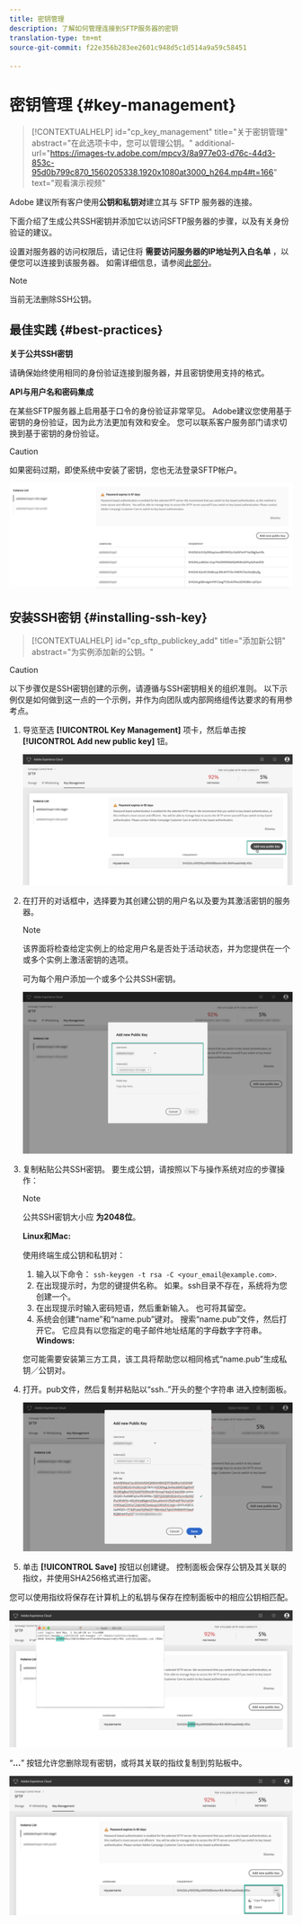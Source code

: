 ```yaml
---
title: 密钥管理
description: 了解如何管理连接到SFTP服务器的密钥
translation-type: tm+mt
source-git-commit: f22e356b283ee2601c948d5c1d514a9a59c58451

---
```



# 密钥管理 {#key-management}

>[!CONTEXTUALHELP]
>id=&quot;cp_key_management&quot;
>title=&quot;关于密钥管理&quot;
>abstract=&quot;在此选项卡中，您可以管理公钥。&quot;
>additional-url=&quot;https://images-tv.adobe.com/mpcv3/8a977e03-d76c-44d3-853c-95d0b799c870_1560205338.1920x1080at3000_h264.mp4#t=166&quot; text=&quot;观看演示视频&quot;

Adobe 建议所有客户使用&#x200B;**公钥和私钥对**&#x200B;建立其与 SFTP 服务器的连接。

下面介绍了生成公共SSH密钥并添加它以访问SFTP服务器的步骤，以及有关身份验证的建议。

设置对服务器的访问权限后，请记住将 **需要访问服务器的IP地址列入白名单** ，以便您可以连接到该服务器。 如需详细信息，请参阅[此部分](../../instances-settings/using/ip-whitelisting-instance-access.md)。

>[!NOTE]
>
>当前无法删除SSH公钥。

## 最佳实践 {#best-practices}

**关于公共SSH密钥**

请确保始终使用相同的身份验证连接到服务器，并且密钥使用支持的格式。

**API与用户名和密码集成**

在某些SFTP服务器上启用基于口令的身份验证非常罕见。 Adobe建议您使用基于密钥的身份验证，因为此方法更加有效和安全。 您可以联系客户服务部门请求切换到基于密钥的身份验证。

>[!CAUTION]
>
>如果密码过期，即使系统中安装了密钥，您也无法登录SFTP帐户。

![](assets/control_panel_passwordexpires.png)

## 安装SSH密钥 {#installing-ssh-key}

>[!CONTEXTUALHELP]
>id=&quot;cp_sftp_publickey_add&quot;
>title=&quot;添加新公钥&quot;
>abstract=&quot;为实例添加新的公钥。&quot;

>[!CAUTION]
>
>以下步骤仅是SSH密钥创建的示例，请遵循与SSH密钥相关的组织准则。 以下示例仅是如何做到这一点的一个示例，并作为向团队或内部网络组传达要求的有用参考点。

1. 导览至选 **[!UICONTROL Key Management]** 项卡，然后单击按 **[!UICONTROL Add new public key]** 钮。

   ![](assets/key0.png)

1. 在打开的对话框中，选择要为其创建公钥的用户名以及要为其激活密钥的服务器。

   >[!NOTE]
   >
   >该界面将检查给定实例上的给定用户名是否处于活动状态，并为您提供在一个或多个实例上激活密钥的选项。
   >
   >可为每个用户添加一个或多个公共SSH密钥。

   ![](assets/key1.png)

1. 复制粘贴公共SSH密钥。 要生成公钥，请按照以下与操作系统对应的步骤操作：

   >[!NOTE]
   >
   >公共SSH密钥大小应 **为2048位**。

   **Linux和Mac:**

   使用终端生成公钥和私钥对：
   1. 输入以下命令： `ssh-keygen -t rsa -C <your_email@example.com>`.
   1. 在出现提示时，为您的键提供名称。 如果。ssh目录不存在，系统将为您创建一个。
   1. 在出现提示时输入密码短语，然后重新输入。 也可将其留空。
   1. 系统会创建“name”和“name.pub”键对。 搜索“name.pub”文件，然后打开它。 它应具有以您指定的电子邮件地址结尾的字母数字字符串。
   **Windows:**

   您可能需要安装第三方工具，该工具将帮助您以相同格式“name.pub”生成私钥／公钥对。

1. 打开。pub文件，然后复制并粘贴以“ssh..”开头的整个字符串 进入控制面板。

   ![](assets/publickey.png)

1. 单击 **[!UICONTROL Save]** 按钮以创建键。 控制面板会保存公钥及其关联的指纹，并使用SHA256格式进行加密。

您可以使用指纹将保存在计算机上的私钥与保存在控制面板中的相应公钥相匹配。

![](assets/fingerprint_compare.png)

“**...**” 按钮允许您删除现有密钥，或将其关联的指纹复制到剪贴板中。

![](assets/key_options.png)
